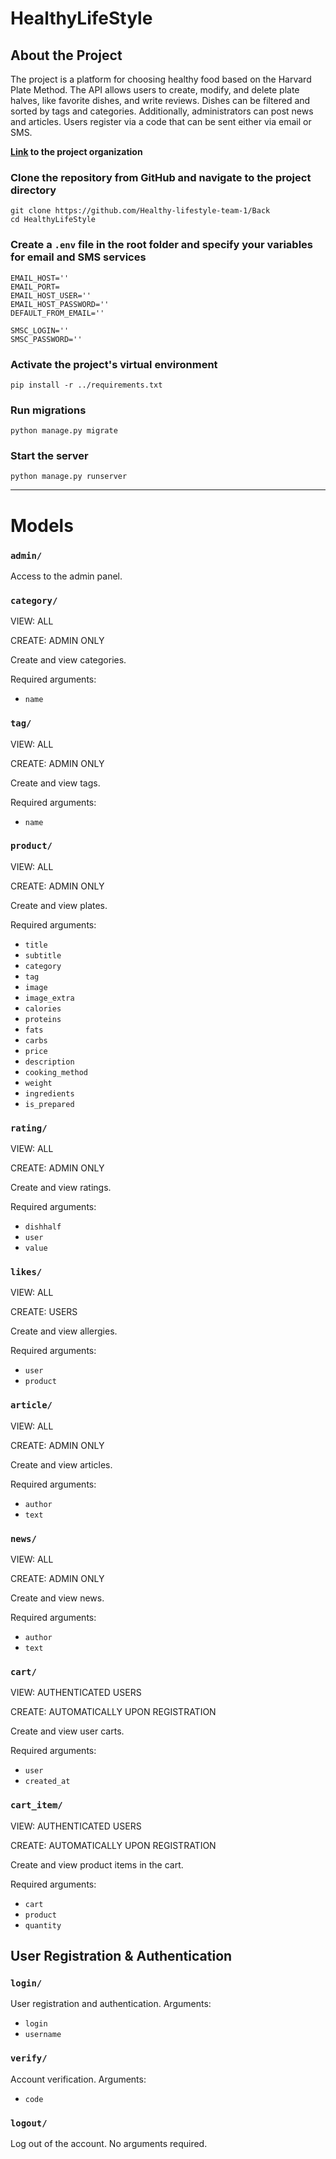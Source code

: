 # HealthyLifeStyle
## About the Project
The project is a platform for choosing healthy food based on the Harvard Plate Method. The API allows users to create, modify, and delete plate halves, like favorite dishes, and write reviews. Dishes can be filtered and sorted by tags and categories. Additionally, administrators can post news and articles. Users register via a code that can be sent either via email or SMS.

__[Link](https://github.com/Healthy-lifestyle-team-1) to the project organization__

### Clone the repository from GitHub and navigate to the project directory
```commandline
git clone https://github.com/Healthy-lifestyle-team-1/Back
cd HealthyLifeStyle
```

### Create a `.env` file in the root folder and specify your variables for email and SMS services
```env
EMAIL_HOST=''
EMAIL_PORT=
EMAIL_HOST_USER=''
EMAIL_HOST_PASSWORD=''
DEFAULT_FROM_EMAIL=''

SMSC_LOGIN=''
SMSC_PASSWORD=''
```

### Activate the project's virtual environment
```commandline
pip install -r ../requirements.txt
```

### Run migrations
```commandline
python manage.py migrate
```

### Start the server

```commandline
python manage.py runserver
```
---


# Models

### ```admin/```
Access to the admin panel.

### ```category/```
VIEW: ALL

CREATE: ADMIN ONLY

Create and view categories.

Required arguments:
* ```name```

### ```tag/```
VIEW: ALL

CREATE: ADMIN ONLY

Create and view tags.

Required arguments:
* ```name```

### ```product/```
VIEW: ALL

CREATE: ADMIN ONLY

Create and view plates.

Required arguments:

* ```title```
* ```subtitle```
* ```category```
* ```tag```
* ```image```
* ```image_extra```
* ```calories```
* ```proteins```
* ```fats```
* ```carbs```
* ```price```
* ```description```
* ```cooking_method```
* ```weight```
* ```ingredients```
* ```is_prepared```

### ```rating/```
VIEW: ALL

CREATE: ADMIN ONLY

Create and view ratings.

Required arguments:
* ```dishhalf```
* ```user```
* ```value```

### ```likes/```
VIEW: ALL

CREATE: USERS

Create and view allergies.

Required arguments:
* ```user```
* ```product```

### ```article/```
VIEW: ALL

CREATE: ADMIN ONLY

Create and view articles.

Required arguments:
* ```author```
* ```text```

### ```news/```
VIEW: ALL

CREATE: ADMIN ONLY

Create and view news.

Required arguments:
* ```author```
* ```text```

### ```cart/```
VIEW: AUTHENTICATED USERS

CREATE: AUTOMATICALLY UPON REGISTRATION

Create and view user carts.

Required arguments:
* ```user```
* ```created_at```

### ```cart_item/```
VIEW: AUTHENTICATED USERS

CREATE: AUTOMATICALLY UPON REGISTRATION

Create and view product items in the cart.

Required arguments:
* ```cart```
* ```product```
* ```quantity```

## User Registration & Authentication

### ```login/```
User registration and authentication.
Arguments:
* ```login```
* ```username```

### ```verify/```
Account verification.
Arguments:
* ```code```

### ```logout/```
Log out of the account. No arguments required.
